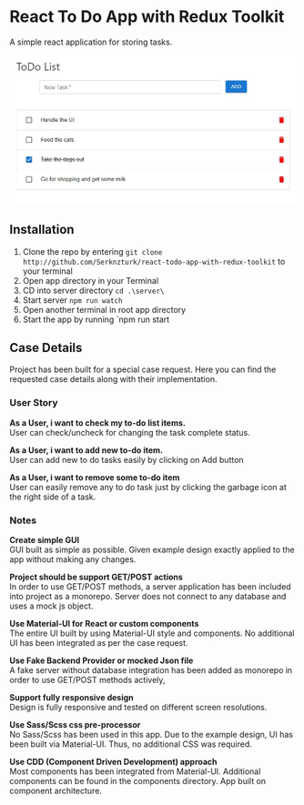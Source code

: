 # React To Do App with Redux Toolkit

A simple react application for storing tasks. 

![React To Do App Screenshot](http://github.com/Serknzturk/react-todo-app-with-redux-toolkit/blob/main/public/screenshot.jpg?raw=true)


## Installation

 1. Clone the repo by entering `git clone http://github.com/Serknzturk/react-todo-app-with-redux-toolkit` to your terminal
 2. Open app directory in your Terminal
 3. CD into server directory `cd .\server\`
 4. Start server `npm run watch`
 5. Open another terminal in root app directory
 6. Start the app by running `npm run start

## Case Details
Project has been built for a special case request. Here you can find the requested case details along with their implementation.

### User Story
**As a User, i want to check my to-do list items.**\
User can check/uncheck for changing the task complete status.

**As a User, i want to add new to-do item.**\
User can add new to do tasks easily by clicking on Add button

**As a User, i want to remove some to-do item**\
User can easily remove any to do task just by clicking the garbage icon at the right side of a task.

### Notes
**Create simple GUI**\
GUI built as simple as possible. Given example design exactly applied to the app without making any changes.

**Project should be support GET/POST actions**\
In order to use GET/POST methods, a server application has been included into project as a monorepo. Server does not connect to any database and uses a mock js object.

**Use Material-UI for React or custom components**\
The entire UI built by using Material-UI style and components. No additional UI has been integrated as per the case request.

**Use Fake Backend Provider or mocked Json file**\
A fake server without database integration has been added as monorepo in order to use GET/POST methods actively, 

**Support fully responsive design**\
Design is fully responsive and tested on different screen resolutions.

**Use Sass/Scss css pre-processor**\
No Sass/Scss has been used in this app. Due to the example design, UI has been built via Material-UI. Thus, no additional CSS was required. 

**Use CDD (Component Driven Development) approach**\
Most components has been integrated from Material-UI. Additional components can be found in the components directory. App built on component architecture.
